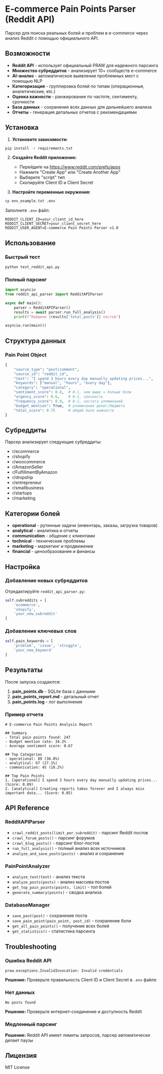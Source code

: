 # E-commerce Pain Points Parser (Reddit API)

Парсер для поиска реальных болей и проблем в e-commerce через анализ Reddit с помощью официального API.

## Возможности

- **Reddit API** - использует официальный PRAW для надежного парсинга
- **Множество субреддитов** - анализирует 10+ сообществ e-commerce
- **AI-анализ** - автоматическое выявление проблемных мест с помощью NLP
- **Категоризация** - группировка болей по типам (операционные, аналитические, etc.)
- **Оценка важности** - ранжирование по частоте, сентименту, срочности
- **База данных** - сохранение всех данных для дальнейшего анализа
- **Отчеты** - генерация детальных отчетов с рекомендациями

## Установка

1. **Установите зависимости:**
```bash
pip install -r requirements.txt
```

2. **Создайте Reddit приложение:**
   - Перейдите на https://www.reddit.com/prefs/apps
   - Нажмите "Create App" или "Create Another App"
   - Выберите "script" тип
   - Скопируйте Client ID и Client Secret

3. **Настройте переменные окружения:**
```bash
cp env_example.txt .env
```

Заполните `.env` файл:
```
REDDIT_CLIENT_ID=your_client_id_here
REDDIT_CLIENT_SECRET=your_client_secret_here
REDDIT_USER_AGENT=E-commerce Pain Points Parser v1.0
```

## Использование

### Быстрый тест
```bash
python test_reddit_api.py
```

### Полный парсинг
```python
import asyncio
from reddit_api_parser import RedditAPIParser

async def main():
    parser = RedditAPIParser()
    results = await parser.run_full_analysis()
    print(f"Найдено {results['total_posts']} постов")

asyncio.run(main())
```

## Структура данных

### Pain Point Object
```python
{
    "source_type": "post|comment",
    "source_id": "reddit_id",
    "text": "I spend 3 hours every day manually updating prices...",
    "keywords": ["manual", "hours", "every day"],
    "category": "operational",
    "sentiment_score": 0.8,  # 0-1, чем выше = больше боли
    "urgency_score": 0.6,    # 0-1, срочность
    "frequency_score": 0.9,  # 0-1, частота упоминаний
    "budget_mention": True,  # упоминание денег/бюджета
    "total_score": 0.75      # общий балл важности
}
```

## Субреддиты

Парсер анализирует следующие субреддиты:
- r/ecommerce
- r/shopify
- r/woocommerce
- r/AmazonSeller
- r/FulfillmentByAmazon
- r/dropship
- r/entrepreneur
- r/smallbusiness
- r/startups
- r/marketing

## Категории болей

- **operational** - рутинные задачи (инвентарь, заказы, загрузка товаров)
- **analytical** - аналитика и отчеты
- **communication** - общение с клиентами
- **technical** - технические проблемы
- **marketing** - маркетинг и продвижение
- **financial** - ценообразование и финансы

## Настройка

### Добавление новых субреддитов
Отредактируйте `reddit_api_parser.py`:
```python
self.subreddits = [
    'ecommerce',
    'shopify', 
    'your_new_subreddit'
]
```

### Добавление ключевых слов
```python
self.pain_keywords = [
    'problem', 'issue', 'struggle',
    'your_new_keyword'
]
```

## Результаты

После запуска создаются:

1. **pain_points.db** - SQLite база с данными
2. **pain_points_report.md** - детальный отчет
3. **pain_points.log** - лог выполнения

### Пример отчета
```
# E-commerce Pain Points Analysis Report

## Summary
- Total pain points found: 247
- Budget mention rate: 34.2%
- Average sentiment score: 0.67

## Top Categories
- operational: 89 (36.0%)
- analytical: 67 (27.1%)
- communication: 45 (18.2%)

## Top Pain Points
1. [operational] I spend 3 hours every day manually updating prices... (Score: 0.89)
2. [analytical] Creating reports takes forever and I always miss important data... (Score: 0.85)
```

## API Reference

### RedditAPIParser
- `crawl_reddit_posts(limit_per_subreddit)` - парсинг Reddit постов
- `crawl_forum_posts()` - парсинг форумов
- `crawl_blog_posts()` - парсинг блог-постов
- `run_full_analysis()` - полный анализ всех источников
- `analyze_and_save_posts(posts)` - анализ и сохранение

### PainPointAnalyzer
- `analyze_text(text)` - анализ текста
- `analyze_posts(posts)` - анализ массива постов
- `get_top_pain_points(points, limit)` - топ болей
- `generate_summary(points)` - сводка анализа

### DatabaseManager
- `save_post(post)` - сохранение поста
- `save_pain_point(pain_point, post_id)` - сохранение боли
- `get_all_pain_points()` - получение всех болей
- `get_statistics()` - статистика парсинга

## Troubleshooting

### Ошибка Reddit API
```
praw.exceptions.InvalidInvocation: Invalid credentials
```
**Решение:** Проверьте правильность Client ID и Client Secret в `.env` файле

### Нет данных
```
No posts found
```
**Решение:** Проверьте интернет-соединение и доступность Reddit

### Медленный парсинг
**Решение:** Reddit API имеет лимиты запросов, парсер автоматически делает паузы

## Лицензия

MIT License